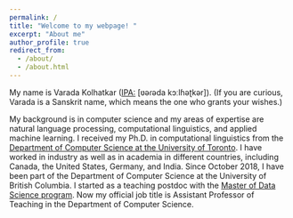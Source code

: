 ```yaml
---
permalink: /
title: "Welcome to my webpage! "
excerpt: "About me"
author_profile: true
redirect_from:
  - /about/
  - /about.html
---
```


My name is Varada Kolhatkar ([IPA:](https://en.wikipedia.org/wiki/International_Phonetic_Alphabet) [ʋəɾəda kɔːlɦəʈkər]). (If you are curious, Varada is a Sanskrit name, which means the one who grants your wishes.)  

My background is in computer science and my areas of expertise are natural language processing, computational linguistics, and applied machine learning. I received my Ph.D. in computational linguistics from the [Department of Computer Science at the University of Toronto](https://www.cs.toronto.edu/compling/). I have worked in industry as well as in academia in different countries, including Canada, the United States, Germany, and India. Since October 2018, I have been part of the Department of Computer Science at the University of British Columbia. I started as a teaching postdoc with the [Master of Data Science program](https://masterdatascience.ubc.ca/why-ubc/leadership). Now my official job title is Assistant Professor of Teaching in the Department of Computer Science. 
